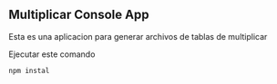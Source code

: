 ## Multiplicar Console App

Esta es una aplicacion para generar archivos de tablas de
multiplicar

Ejecutar este comando

```
npm instal
```
